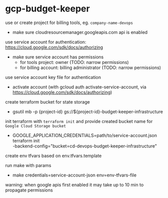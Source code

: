 # gcp-budget-keeper

use or create project for billing tools, eg. `company-name-devops`
  - make sure cloudresourcemanager.googleapis.com api is enabled

use service account for authentication: https://cloud.google.com/sdk/docs/authorizing
  - make sure service account has permissions 
    - for tools project: owner (TODO: narrow permissions)
    - for billing account: billing administrator (TODO: narrow permissions)

use service account key file for authentication
  - activate account (with gcloud auth activate-service-account, via https://cloud.google.com/sdk/docs/authorizing)

create terraform bucket for state storage
  - gsutil mb -p {project-id} gs://${project-id}-budget-keeper-infrastructure

init terraform with `terraform init` and provide created bucket name for `Google Cloud Storage bucket`
  - GOOGLE_APPLICATION_CREDENTIALS=path/to/service-account.json terraform init \
      -backend-config="bucket=cd-devops-budget-keeper-infrastructure"

create env tfvars based on env.tfvars.template

run make with params 
  - make credentials=service-account-json env=env-tfvars-file

warning: when google apis first enabled it may take up to 10 min to propagate permissions
